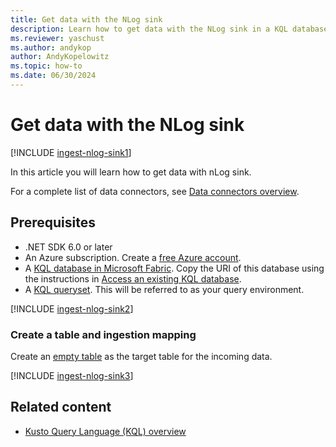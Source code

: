 ```yaml
---
title: Get data with the NLog sink 
description: Learn how to get data with the NLog sink in a KQL database in Real-Time Intelligence.
ms.reviewer: yaschust 
ms.author: andykop
author: AndyKopelowitz
ms.topic: how-to
ms.date: 06/30/2024
---
```

# Get data with the NLog sink

[!INCLUDE [ingest-nlog-sink1](/azure/data-explorer/includes/cross-repo/ingest-nlog-sink1)]

In this article you will learn how to get data with nLog sink.

For a complete list of data connectors, see [Data connectors overview](/azure/data-explorer/integrate-data-overview).
<!-- Update this link to the RTI Get data overview, once it is created and merged -->

## Prerequisites

* .NET SDK 6.0 or later
* An Azure subscription. Create a [free Azure account](https://azure.microsoft.com/free/).
* A [KQL database in Microsoft Fabric](create-database.md). Copy the URI of this database using the instructions in [Access an existing KQL database](access-database-copy-uri.md).
* A [KQL queryset](kusto-query-set.md). This will be referred to as your query environment.

[!INCLUDE [ingest-nlog-sink2](/azure/data-explorer/includes/cross-repo/ingest-nlog-sink2)]

### Create a table and ingestion mapping

Create an [empty table](create-empty-table.md) as the target table for the incoming data.

[!INCLUDE [ingest-nlog-sink3](/azure/data-explorer/includes/cross-repo/ingest-nlog-sink3)]

## Related content

* [Kusto Query Language (KQL) overview](/azure/data-explorer/kusto/query/index)
